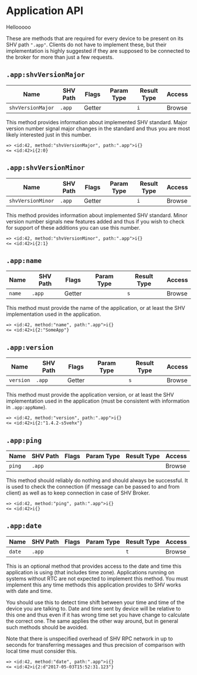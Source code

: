 # Application API

Hellooooo

These are methods that are required for every device to be present on its SHV
path `".app"`. Clients do not have to implement these, but their implementation
is highly suggested if they are supposed to be connected to the broker for more
than just a few requests.

## `.app:shvVersionMajor`

| Name              | SHV Path | Flags  | Param Type | Result Type | Access |
|-------------------|----------|--------|------------|-------------|--------|
| `shvVersionMajor` | `.app`   | Getter |            | `i`         | Browse |

This method provides information about implemented SHV standard. Major version
number signal major changes in the standard and thus you are most likely
interested just in this number.

```
=> <id:42, method:"shvVersionMajor", path:".app">i{}
<= <id:42>i{2:0}
```

## `.app:shvVersionMinor`

| Name              | SHV Path | Flags  | Param Type | Result Type | Access |
|-------------------|----------|--------|------------|-------------|--------|
| `shvVersionMinor` | `.app`   | Getter |            | `i`         | Browse |

This method provides information about implemented SHV standard. Minor version
number signals new features added and thus if you wish to check for support of
these additions you can use this number.

```
=> <id:42, method:"shvVersionMinor", path:".app">i{}
<= <id:42>i{2:1}
```

## `.app:name`

| Name   | SHV Path | Flags  | Param Type | Result Type | Access |
|--------|----------|--------|------------|-------------|--------|
| `name` | `.app`   | Getter |            | `s`         | Browse |

This method must provide the name of the application, or at least the SHV
implementation used in the application.

```
=> <id:42, method:"name", path:".app">i{}
<= <id:42>i{2:"SomeApp"}
```

## `.app:version`

| Name      | SHV Path | Flags  | Param Type | Result Type | Access |
|-----------|----------|--------|------------|-------------|--------|
| `version` | `.app`   | Getter |            | `s`         | Browse |

This method must provide the application version, or at least the SHV
implementation used in the application (must be consistent with information in
`.app:appName`).

```
=> <id:42, method:"version", path:".app">i{}
<= <id:42>i{2:"1.4.2-s5vehx"}
```

## `.app:ping`

| Name   | SHV Path | Flags | Param Type | Result Type | Access |
|--------|----------|-------|------------|-------------|--------|
| `ping` | `.app`   |       |            |             | Browse |

This method should reliably do nothing and should always be successful. It is
used to check the connection (if message can be passed to and from client) as
well as to keep connection in case of SHV Broker.

```
=> <id:42, method:"ping", path:".app">i{}
<= <id:42>i{}
```

## `.app:date`

| Name   | SHV Path | Flags | Param Type | Result Type | Access |
|--------|----------|-------|------------|-------------|--------|
| `date` | `.app`   |       |            | `t`         | Browse |

This is an optional method that provides access to the date and time this
application is using (that includes time zone). Applications running on systems
without RTC are not expected to implement this method. You must implement this
any time methods this application provides to SHV works with date and time.

You should use this to detect time shift between your time and time of the
device you are talking to. Date and time sent by device will be relative to this
one and thus even if it has wrong time set you have change to calculate the
correct one. The same applies the other way around, but in general such methods
should be avoided.

Note that there is unspecified overhead of SHV RPC network in up to seconds for
transferring messages and thus precision of comparison with local time must
consider this.

```
=> <id:42, method:"date", path:".app">i{}
<= <id:42>i{2:d"2017-05-03T15:52:31.123"}
```
